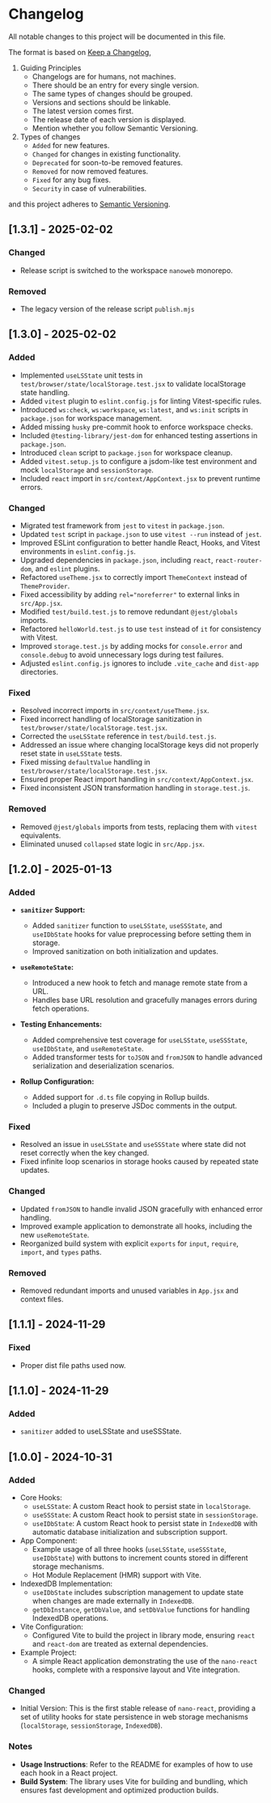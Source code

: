 # Changelog

All notable changes to this project will be documented in this file.

The format is based on [Keep a Changelog](https://keepachangelog.com/en/1.0.0/),
1. Guiding Principles
	- Changelogs are for humans, not machines.
	- There should be an entry for every single version.
	- The same types of changes should be grouped.
	- Versions and sections should be linkable.
	- The latest version comes first.
	- The release date of each version is displayed.
	- Mention whether you follow Semantic Versioning.
2. Types of changes
	- `Added` for new features.
	- `Changed` for changes in existing functionality.
	- `Deprecated` for soon-to-be removed features.
	- `Removed` for now removed features.
	- `Fixed` for any bug fixes.
	- `Security` in case of vulnerabilities.

and this project adheres to [Semantic Versioning](https://semver.org/spec/v2.0.0.html).

## [1.3.1] - 2025-02-02

### Changed

- Release script is switched to the workspace `nanoweb` monorepo.

### Removed

- The legacy version of the release script `publish.mjs`

## [1.3.0] - 2025-02-02

### Added
- Implemented `useLSState` unit tests in `test/browser/state/localStorage.test.jsx` to validate localStorage state handling.
- Added `vitest` plugin to `eslint.config.js` for linting Vitest-specific rules.
- Introduced `ws:check`, `ws:workspace`, `ws:latest`, and `ws:init` scripts in `package.json` for workspace management.
- Added missing `husky` pre-commit hook to enforce workspace checks.
- Included `@testing-library/jest-dom` for enhanced testing assertions in `package.json`.
- Introduced `clean` script to `package.json` for workspace cleanup.
- Added `vitest.setup.js` to configure a jsdom-like test environment and mock `localStorage` and `sessionStorage`.
- Included `react` import in `src/context/AppContext.jsx` to prevent runtime errors.

### Changed
- Migrated test framework from `jest` to `vitest` in `package.json`.
- Updated `test` script in `package.json` to use `vitest --run` instead of `jest`.
- Improved ESLint configuration to better handle React, Hooks, and Vitest environments in `eslint.config.js`.
- Upgraded dependencies in `package.json`, including `react`, `react-router-dom`, and `eslint` plugins.
- Refactored `useTheme.jsx` to correctly import `ThemeContext` instead of `ThemeProvider`.
- Fixed accessibility by adding `rel="noreferrer"` to external links in `src/App.jsx`.
- Modified `test/build.test.js` to remove redundant `@jest/globals` imports.
- Refactored `helloWorld.test.js` to use `test` instead of `it` for consistency with Vitest.
- Improved `storage.test.js` by adding mocks for `console.error` and `console.debug` to avoid unnecessary logs during test failures.
- Adjusted `eslint.config.js` ignores to include `.vite_cache` and `dist-app` directories.

### Fixed
- Resolved incorrect imports in `src/context/useTheme.jsx`.
- Fixed incorrect handling of localStorage sanitization in `test/browser/state/localStorage.test.jsx`.
- Corrected the `useLSState` reference in `test/build.test.js`.
- Addressed an issue where changing localStorage keys did not properly reset state in `useLSState` tests.
- Fixed missing `defaultValue` handling in `test/browser/state/localStorage.test.jsx`.
- Ensured proper React import handling in `src/context/AppContext.jsx`.
- Fixed inconsistent JSON transformation handling in `storage.test.js`.

### Removed
- Removed `@jest/globals` imports from tests, replacing them with `vitest` equivalents.
- Eliminated unused `collapsed` state logic in `src/App.jsx`.


## [1.2.0] - 2025-01-13

### Added
- **`sanitizer` Support:**
  - Added `sanitizer` function to `useLSState`, `useSSState`, and `useIDbState` hooks for value preprocessing before setting them in storage.
  - Improved sanitization on both initialization and updates.

- **`useRemoteState`:**
  - Introduced a new hook to fetch and manage remote state from a URL.
  - Handles base URL resolution and gracefully manages errors during fetch operations.

- **Testing Enhancements:**
  - Added comprehensive test coverage for `useLSState`, `useSSState`, `useIDbState`, and `useRemoteState`.
  - Added transformer tests for `toJSON` and `fromJSON` to handle advanced serialization and deserialization scenarios.

- **Rollup Configuration:**
  - Added support for `.d.ts` file copying in Rollup builds.
  - Included a plugin to preserve JSDoc comments in the output.

### Fixed
- Resolved an issue in `useLSState` and `useSSState` where state did not reset correctly when the key changed.
- Fixed infinite loop scenarios in storage hooks caused by repeated state updates.

### Changed
- Updated `fromJSON` to handle invalid JSON gracefully with enhanced error handling.
- Improved example application to demonstrate all hooks, including the new `useRemoteState`.
- Reorganized build system with explicit `exports` for `input`, `require`, `import`, and `types` paths.

### Removed
- Removed redundant imports and unused variables in `App.jsx` and context files.

## [1.1.1] - 2024-11-29

### Fixed
- Proper dist file paths used now.

## [1.1.0] - 2024-11-29

### Added
- `sanitizer` added to useLSState and useSSState.

## [1.0.0] - 2024-10-31

### Added
- Core Hooks: 
  - `useLSState`: A custom React hook to persist state in `localStorage`.
  - `useSSState`: A custom React hook to persist state in `sessionStorage`.
  - `useIDbState`: A custom React hook to persist state in `IndexedDB` with automatic database initialization and subscription support.
- App Component: 
  - Example usage of all three hooks (`useLSState`, `useSSState`, `useIDbState`) with buttons to increment counts stored in different storage mechanisms.
  - Hot Module Replacement (HMR) support with Vite.
- IndexedDB Implementation: 
  - `useIDbState` includes subscription management to update state when changes are made externally in `IndexedDB`.
  - `getDbInstance`, `getDbValue`, and `setDbValue` functions for handling IndexedDB operations.
- Vite Configuration: 
  - Configured Vite to build the project in library mode, ensuring `react` and `react-dom` are treated as external dependencies.
- Example Project: 
  - A simple React application demonstrating the use of the `nano-react` hooks, complete with a responsive layout and Vite integration.

### Changed
- Initial Version: This is the first stable release of `nano-react`, providing a set of utility hooks for state persistence in web storage mechanisms (`localStorage`, `sessionStorage`, `IndexedDB`).

### Notes
- **Usage Instructions**: Refer to the README for examples of how to use each hook in a React project.
- **Build System**: The library uses Vite for building and bundling, which ensures fast development and optimized production builds.
